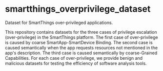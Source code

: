# smartthings_overprivilege_dataset
Dataset for SmartThings over-privileged applications.

This repository contains datasets for the three cases of privilege escalation (over-privilege) in the SmartThings platform.
The first case of over-privilege is caused by coarse SmartApp-SmartDevice Binding. The second case is caused semantically when the app requests resources not mentioned in the app's description. The third case is caused semantically by coarse-Grained Capabilities. For each case of over-privilege, we provide benign and malicious datasets for testing the efficiency of software analysis tools.
